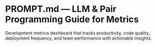 # PROMPT.md — LLM & Pair Programming Guide for Metrics

Development metrics dashboard that tracks productivity, code quality, deployment frequency, and team performance with actionable insights.
